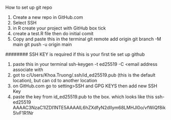 How to set up git repo
1. Create a new repo in GitHub.com
2. Select SSH 
3. in R create your project with GitHub box tick
4. create a test.R file then do initial comit
5. Copy and paste this in the terminal
git remote add origin <your SSH>
git branch -M main
git push -u origin main

######## SSH KEY is required if this is your first tie set up github
1. paste this in your terminal  ssh-keygen -t ed25519 -C <email address associate with <github account>
2. got to c/Users/Khoa.Truong/.ssh/id_ed25519.pub (this is the default location), but can cd to another location
3. on GitHub.com go to setting>SSH and GPG KEYS then add new SSH Key
4. paste the key  from id_ed25519.pub to the box. which looks like this ssh-ed25519 AAAAC3NzaC1lZDI1NTE5AAAAIL6hZXdfyN2dlIym68LMHJl0o/vfWiQf8ik5lvF1R1Nr <email address associate with github account>
